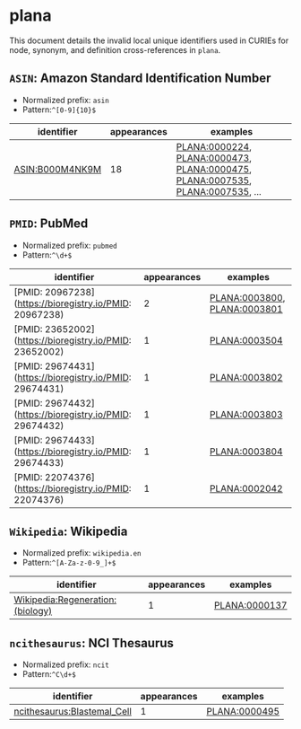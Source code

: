 # plana

This document details the invalid local unique identifiers used in CURIEs
for node, synonym, and definition cross-references in `plana`.


## `ASIN`: Amazon Standard Identification Number

- Normalized prefix: `asin`
- Pattern:`^[0-9]{10}$`


| identifier                                                |   appearances | examples                                                                                                                                                                                                                                                                               |
|-----------------------------------------------------------|---------------|----------------------------------------------------------------------------------------------------------------------------------------------------------------------------------------------------------------------------------------------------------------------------------------|
| [ASIN:B000M4NK9M](https://bioregistry.io/ASIN:B000M4NK9M) |            18 | [PLANA:0000224](https://bioregistry.io/PLANA:0000224), [PLANA:0000473](https://bioregistry.io/PLANA:0000473), [PLANA:0000475](https://bioregistry.io/PLANA:0000475), [PLANA:0007535](https://bioregistry.io/PLANA:0007535), [PLANA:0007535](https://bioregistry.io/PLANA:0007535), ... |

## `PMID`: PubMed

- Normalized prefix: `pubmed`
- Pattern:`^\d+$`


| identifier                                              |   appearances | examples                                                                                                     |
|---------------------------------------------------------|---------------|--------------------------------------------------------------------------------------------------------------|
| [PMID: 20967238](https://bioregistry.io/PMID: 20967238) |             2 | [PLANA:0003800](https://bioregistry.io/PLANA:0003800), [PLANA:0003801](https://bioregistry.io/PLANA:0003801) |
| [PMID: 23652002](https://bioregistry.io/PMID: 23652002) |             1 | [PLANA:0003504](https://bioregistry.io/PLANA:0003504)                                                        |
| [PMID: 29674431](https://bioregistry.io/PMID: 29674431) |             1 | [PLANA:0003802](https://bioregistry.io/PLANA:0003802)                                                        |
| [PMID: 29674432](https://bioregistry.io/PMID: 29674432) |             1 | [PLANA:0003803](https://bioregistry.io/PLANA:0003803)                                                        |
| [PMID: 29674433](https://bioregistry.io/PMID: 29674433) |             1 | [PLANA:0003804](https://bioregistry.io/PLANA:0003804)                                                        |
| [PMID: 22074376](https://bioregistry.io/PMID: 22074376) |             1 | [PLANA:0002042](https://bioregistry.io/PLANA:0002042)                                                        |

## `Wikipedia`: Wikipedia

- Normalized prefix: `wikipedia.en`
- Pattern:`^[A-Za-z-0-9_]+$`


| identifier                                                                                  |   appearances | examples                                              |
|---------------------------------------------------------------------------------------------|---------------|-------------------------------------------------------|
| [Wikipedia:Regeneration:(biology)](https://bioregistry.io/Wikipedia:Regeneration:(biology)) |             1 | [PLANA:0000137](https://bioregistry.io/PLANA:0000137) |

## `ncithesaurus`: NCI Thesaurus

- Normalized prefix: `ncit`
- Pattern:`^C\d+$`


| identifier                                                                        |   appearances | examples                                              |
|-----------------------------------------------------------------------------------|---------------|-------------------------------------------------------|
| [ncithesaurus:Blastemal_Cell](https://bioregistry.io/ncithesaurus:Blastemal_Cell) |             1 | [PLANA:0000495](https://bioregistry.io/PLANA:0000495) |

